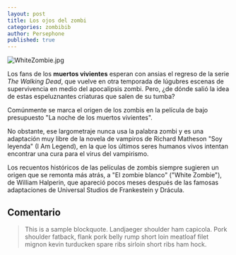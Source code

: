 ```yaml
---
layout: post
title: Los ojos del zombi
categories: zombibib
author: Persephone
published: true
---
```


![WhiteZombie.jpg]({{site.baseurl}}/images/WhiteZombieAvatar.jpg)

Los fans de los **muertos vivientes** esperan con ansias el regreso de la serie _The Walking Dead_, que vuelve en otra temporada de lúgubres escenas de supervivencia en medio del apocalipsis zombi. Pero, ¿de dónde salió la idea de estas espeluznantes criaturas que salen de su tumba?

Comúnmente se marca el origen de los zombis en la película de bajo presupuesto "La noche de los muertos vivientes".

No obstante, ese largometraje nunca usa la palabra zombi y es una adaptación muy libre de la novela de vampiros de Richard Matheson "Soy leyenda" (I Am Legend), en la que los últimos seres humanos vivos intentan encontrar una cura para el virus del vampirismo.

Los recuentos históricos de las películas de zombis siempre sugieren un origen que se remonta más atrás, a "El zombie blanco" ("White Zombie"), de William Halperin, que apareció pocos meses después de las famosas adaptaciones de Universal Studios de Frankestein y Drácula.  

## Comentario

> This is a sample blockquote. Landjaeger shoulder ham capicola.
> Pork shoulder fatback, flank pork belly rump short loin meatloaf filet mignon kevin turducken spare ribs sirloin short ribs ham hock.
